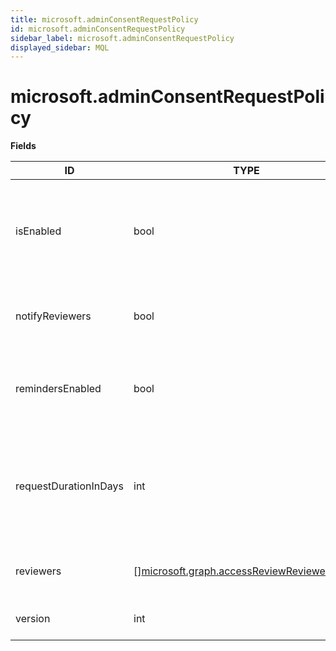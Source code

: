 ```yaml
---
title: microsoft.adminConsentRequestPolicy
id: microsoft.adminConsentRequestPolicy
sidebar_label: microsoft.adminConsentRequestPolicy
displayed_sidebar: MQL
---
```


# microsoft.adminConsentRequestPolicy

**Fields**

| ID                    | TYPE                                                                                                | DESCRIPTION                                                                                            |
| --------------------- | --------------------------------------------------------------------------------------------------- | ------------------------------------------------------------------------------------------------------ |
| isEnabled             | bool                                                                                                | Specifies whether the admin consent request feature is enabled or disabled                             |
| notifyReviewers       | bool                                                                                                | Specifies whether reviewers will receive notifications                                                 |
| remindersEnabled      | bool                                                                                                | Specifies whether reviewers will receive reminder emails                                               |
| requestDurationInDays | int                                                                                                 | Specifies the duration the request is active before it automatically expires if no decision is applied |
| reviewers             | &#91;&#93;[microsoft.graph.accessReviewReviewerScope](microsoft.graph.accessreviewreviewerscope.md) | The list of reviewers for the admin consent                                                            |
| version               | int                                                                                                 | Specifies the version of this policy                                                                   |

